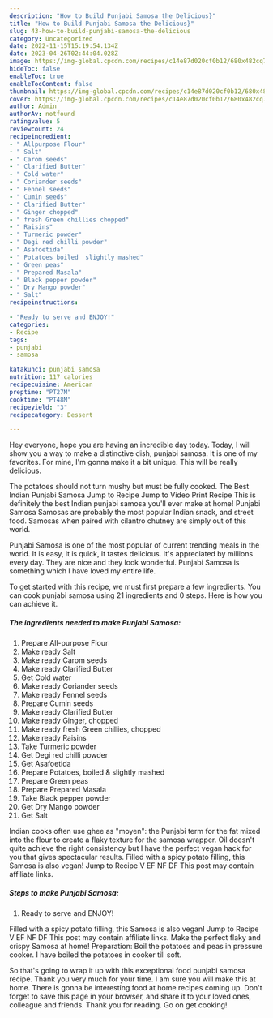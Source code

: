 ```yaml
---
description: "How to Build Punjabi Samosa the Delicious}"
title: "How to Build Punjabi Samosa the Delicious}"
slug: 43-how-to-build-punjabi-samosa-the-delicious
category: Uncategorized
date: 2022-11-15T15:19:54.134Z
date: 2023-04-26T02:44:04.028Z
image: https://img-global.cpcdn.com/recipes/c14e87d020cf0b12/680x482cq70/punjabi-samosa-recipe-main-photo.jpg
hideToc: false
enableToc: true
enableTocContent: false
thumbnail: https://img-global.cpcdn.com/recipes/c14e87d020cf0b12/680x482cq70/punjabi-samosa-recipe-main-photo.jpg
cover: https://img-global.cpcdn.com/recipes/c14e87d020cf0b12/680x482cq70/punjabi-samosa-recipe-main-photo.jpg
author: Admin
authorAv: notfound
ratingvalue: 5
reviewcount: 24
recipeingredient:
- " Allpurpose Flour"
- " Salt"
- " Carom seeds"
- " Clarified Butter"
- " Cold water"
- " Coriander seeds"
- " Fennel seeds"
- " Cumin seeds"
- " Clarified Butter"
- " Ginger chopped"
- " fresh Green chillies chopped"
- " Raisins"
- " Turmeric powder"
- " Degi red chilli powder"
- " Asafoetida"
- " Potatoes boiled  slightly mashed"
- " Green peas"
- " Prepared Masala"
- " Black pepper powder"
- " Dry Mango powder"
- " Salt"
recipeinstructions:

- "Ready to serve and ENJOY!"
categories:
- Recipe
tags:
- punjabi
- samosa

katakunci: punjabi samosa 
nutrition: 117 calories
recipecuisine: American
preptime: "PT27M"
cooktime: "PT48M"
recipeyield: "3"
recipecategory: Dessert

---
```



Hey everyone, hope you are having an incredible day today. Today, I will show you a way to make a distinctive dish, punjabi samosa. It is one of my favorites. For mine, I'm gonna make it a bit unique. This will be really delicious.

The potatoes should not turn mushy but must be fully cooked. The Best Indian Punjabi Samosa Jump to Recipe Jump to Video Print Recipe This is definitely the best Indian punjabi samosa you&#39;ll ever make at home! Punjabi Samosa Samosas are probably the most popular Indian snack, and street food. Samosas when paired with cilantro chutney are simply out of this world.

Punjabi Samosa is one of the most popular of current trending meals in the world. It is easy, it is quick, it tastes delicious. It's appreciated by millions every day. They are nice and they look wonderful. Punjabi Samosa is something which I have loved my entire life.


To get started with this recipe, we must first prepare a few ingredients. You can cook punjabi samosa using 21 ingredients and 0 steps. Here is how you can achieve it.

<!--inarticleads1-->

##### The ingredients needed to make Punjabi Samosa:

1. Prepare  All-purpose Flour
1. Make ready  Salt
1. Make ready  Carom seeds
1. Make ready  Clarified Butter
1. Get  Cold water
1. Make ready  Coriander seeds
1. Make ready  Fennel seeds
1. Prepare  Cumin seeds
1. Make ready  Clarified Butter
1. Make ready  Ginger, chopped
1. Make ready  fresh Green chillies, chopped
1. Make ready  Raisins
1. Take  Turmeric powder
1. Get  Degi red chilli powder
1. Get  Asafoetida
1. Prepare  Potatoes, boiled &amp; slightly mashed
1. Prepare  Green peas
1. Prepare  Prepared Masala
1. Take  Black pepper powder
1. Get  Dry Mango powder
1. Get  Salt


Indian cooks often use ghee as &#34;moyen&#34;: the Punjabi term for the fat mixed into the flour to create a flaky texture for the samosa wrapper. Oil doesn&#39;t quite achieve the right consistency but I have the perfect vegan hack for you that gives spectacular results. Filled with a spicy potato filling, this Samosa is also vegan! Jump to Recipe V EF NF DF This post may contain affiliate links. 

<!--inarticleads2-->

##### Steps to make Punjabi Samosa:


1. Ready to serve and ENJOY!

Filled with a spicy potato filling, this Samosa is also vegan! Jump to Recipe V EF NF DF This post may contain affiliate links. Make the perfect flaky and crispy Samosa at home! Preparation: Boil the potatoes and peas in pressure cooker. I have boiled the potatoes in cooker till soft. 

So that's going to wrap it up with this exceptional food punjabi samosa recipe. Thank you very much for your time. I am sure you will make this at home. There is gonna be interesting food at home recipes coming up. Don't forget to save this page in your browser, and share it to your loved ones, colleague and friends. Thank you for reading. Go on get cooking!
